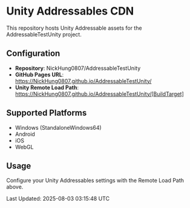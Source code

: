 # Unity Addressables CDN

This repository hosts Unity Addressable assets for the AddressableTestUnity project.

## Configuration

- **Repository**: NickHung0807/AddressableTestUnity
- **GitHub Pages URL**: https://NickHung0807.github.io/AddressableTestUnity/
- **Unity Remote Load Path**: https://NickHung0807.github.io/AddressableTestUnity/[BuildTarget]

## Supported Platforms

- Windows (StandaloneWindows64)
- Android
- iOS  
- WebGL

## Usage

Configure your Unity Addressables settings with the Remote Load Path above.

Last Updated: 2025-08-03 03:15:48 UTC
